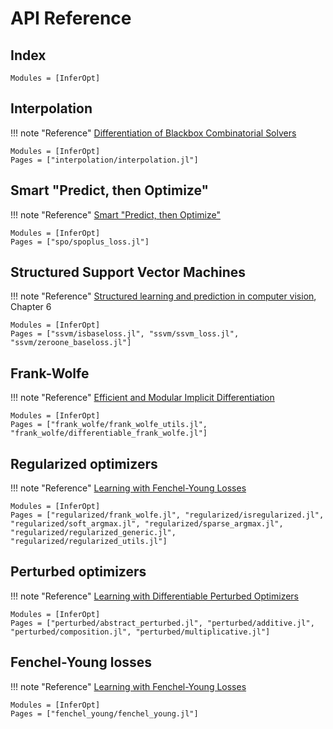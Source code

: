 # API Reference

## Index

```@index
Modules = [InferOpt]
```

## Interpolation

!!! note "Reference"
    [Differentiation of Blackbox Combinatorial Solvers](https://arxiv.org/abs/1912.02175)

```@autodocs
Modules = [InferOpt]
Pages = ["interpolation/interpolation.jl"]
```

## Smart "Predict, then Optimize"

!!! note "Reference"
    [Smart "Predict, then Optimize"](https://arxiv.org/abs/1710.08005)

```@autodocs
Modules = [InferOpt]
Pages = ["spo/spoplus_loss.jl"]
```

## Structured Support Vector Machines

!!! note "Reference"
    [Structured learning and prediction in computer vision](https://pub.ist.ac.at/~chl/papers/nowozin-fnt2011.pdf), Chapter 6

```@autodocs
Modules = [InferOpt]
Pages = ["ssvm/isbaseloss.jl", "ssvm/ssvm_loss.jl", "ssvm/zeroone_baseloss.jl"]
```

## Frank-Wolfe

!!! note "Reference"
    [Efficient and Modular Implicit Differentiation](http://arxiv.org/abs/2105.15183)

```@autodocs
Modules = [InferOpt]
Pages = ["frank_wolfe/frank_wolfe_utils.jl", "frank_wolfe/differentiable_frank_wolfe.jl"]
```

## Regularized optimizers

!!! note "Reference"
    [Learning with Fenchel-Young Losses](https://arxiv.org/abs/1901.02324)

```@autodocs
Modules = [InferOpt]
Pages = ["regularized/frank_wolfe.jl", "regularized/isregularized.jl", "regularized/soft_argmax.jl", "regularized/sparse_argmax.jl", "regularized/regularized_generic.jl", "regularized/regularized_utils.jl"]
```

## Perturbed optimizers

!!! note "Reference"
    [Learning with Differentiable Perturbed Optimizers](https://arxiv.org/abs/2002.08676)

```@autodocs
Modules = [InferOpt]
Pages = ["perturbed/abstract_perturbed.jl", "perturbed/additive.jl", "perturbed/composition.jl", "perturbed/multiplicative.jl"]
```

## Fenchel-Young losses

!!! note "Reference"
    [Learning with Fenchel-Young Losses](https://arxiv.org/abs/1901.02324)

```@autodocs
Modules = [InferOpt]
Pages = ["fenchel_young/fenchel_young.jl"]
```
